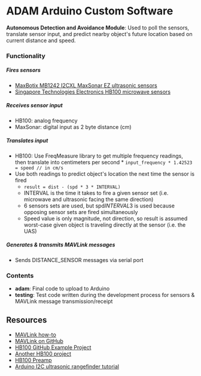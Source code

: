 # ADAM Arduino Custom Software
**Autonomous Detection and Avoidance Module**: Used to poll the sensors, translate sensor input, and predict nearby object's future location based on current distance and speed.

### Functionality
##### Fires sensors
  * [MaxBotix MB1242 I2CXL MaxSonar EZ ultrasonic sensors](http://www.maxbotix.com/documents/I2CXL-MaxSonar-EZ_Datasheet.pdf)
  * [Singapore Technologies Electronics HB100 microwave sensors](https://www.limpkin.fr/public/HB100/HB100_Microwave_Sensor_Module_Datasheet.pdf)
##### Receives sensor input
  * HB100: analog frequency
  * MaxSonar: digital input as 2 byte distance (cm)

##### Translates input
  *  HB100: Use FreqMeasure library to get multiple frequency readings, then translate into centimeters per second
    * `input_frequency * 1.42523 = speed // in cm/s`
  * Use both readings to predict object's location the next time the sensor is fired
    * `result = dist - (spd * 3 * INTERVAL)`
    * INTERVAL is the time it takes to fire a given sensor set (i.e. microwave and ultrasonic facing the same direction)
    * 6 sensors sets are used, but spd*INTERVAL*3 is used because opposing sensor sets are fired simultaneously
    * Speed value is only magnitude, not direction, so result is assumed worst-case given object is traveling directly at the sensor (i.e. the UAS)

##### Generates & transmits MAVLink messages
  * Sends DISTANCE_SENSOR messages via serial port

### Contents
* **adam**: Final code to upload to Arduino
* **testing**: Test code written during the development process for sensors & MAVLink message transmission/receipt

## Resources
* [MAVLink how-to](http://discuss.ardupilot.org/t/mavlink-step-by-step/9629)
* [MAVLink on GitHub](https://github.com/mavlink/mavlink)
* [HB100 GitHub Example Project](https://github.com/3zuli/HB100_test)
* [Another HB100 project](https://www.gitbook.com/book/kd8bxp/arduino-project-doppler-radar-speed-detection-usi/details)
* [HB100 Preamp](https://hackaday.io/project/371-hb100-radar-shield)
* [Arduino I2C ultrasonic rangefinder tutorial](https://www.arduino.cc/en/Tutorial/SFRRangerReader)
